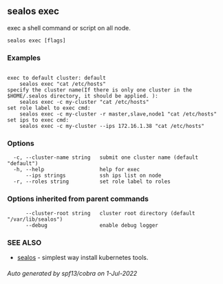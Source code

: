 ## sealos exec

exec a shell command or script on all node.

```
sealos exec [flags]
```

### Examples

```

exec to default cluster: default
	sealos exec "cat /etc/hosts"
specify the cluster name(If there is only one cluster in the $HOME/.sealos directory, it should be applied. ):
    sealos exec -c my-cluster "cat /etc/hosts"
set role label to exec cmd:
    sealos exec -c my-cluster -r master,slave,node1 "cat /etc/hosts"
set ips to exec cmd:
    sealos exec -c my-cluster --ips 172.16.1.38 "cat /etc/hosts"

```

### Options

```
  -c, --cluster-name string   submit one cluster name (default "default")
  -h, --help                  help for exec
      --ips strings           ssh ips list on node
  -r, --roles string          set role label to roles
```

### Options inherited from parent commands

```
      --cluster-root string   cluster root directory (default "/var/lib/sealos")
      --debug                 enable debug logger
```

### SEE ALSO

* [sealos](sealos.md)	 - simplest way install kubernetes tools.

###### Auto generated by spf13/cobra on 1-Jul-2022
